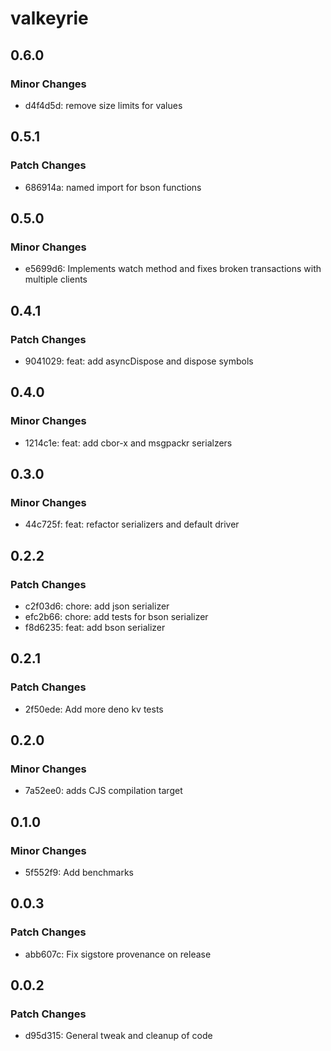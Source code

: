 # valkeyrie

## 0.6.0

### Minor Changes

- d4f4d5d: remove size limits for values

## 0.5.1

### Patch Changes

- 686914a: named import for bson functions

## 0.5.0

### Minor Changes

- e5699d6: Implements watch method and fixes broken transactions with multiple clients

## 0.4.1

### Patch Changes

- 9041029: feat: add asyncDispose and dispose symbols

## 0.4.0

### Minor Changes

- 1214c1e: feat: add cbor-x and msgpackr serialzers

## 0.3.0

### Minor Changes

- 44c725f: feat: refactor serializers and default driver

## 0.2.2

### Patch Changes

- c2f03d6: chore: add json serializer
- efc2b66: chore: add tests for bson serializer
- f8d6235: feat: add bson serializer

## 0.2.1

### Patch Changes

- 2f50ede: Add more deno kv tests

## 0.2.0

### Minor Changes

- 7a52ee0: adds CJS compilation target

## 0.1.0

### Minor Changes

- 5f552f9: Add benchmarks

## 0.0.3

### Patch Changes

- abb607c: Fix sigstore provenance on release

## 0.0.2

### Patch Changes

- d95d315: General tweak and cleanup of code
